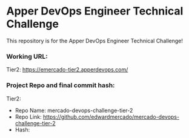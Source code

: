 # Apper DevOps Engineer Technical Challenge
This repository is for the Apper DevOps Engineer Technical Challenge! 

### Working URL:
Tier2: https://emercado-tier2.apperdevops.com/

### Project Repo and final commit hash:

Tier2:
- Repo Name: mercado-devops-challenge-tier-2
- Repo Link: https://github.com/edwardmercado/mercado-devops-challenge-tier-2
- Hash: 